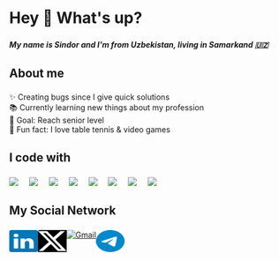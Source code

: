 <h1 align="left">Hey 👋 What's up?</h1>

###

<h5 align="left">My name is Sindor and I'm from Uzbekistan, living in Samarkand 🇺🇿</h5>

###

<h2 align="left">About me</h2>

###

<p align="left">
  ✨ Creating bugs since I give quick solutions<br>
  📚 Currently learning new things about my profession<br>
  🎯 Goal: Reach senior level<br>
  🎲 Fun fact: I love table tennis & video games
</p>

###

<h2 align="left">I code with</h2>

###

<div align="left">
  <img src="https://iconic-api.onrender.com/dark/js" width="64px" />
  <img width="12" />
  <img src="https://iconic-api.onrender.com/dark/typescript" width="64px"/>
  <img width="12" />
  <img src="https://iconic-api.onrender.com/dark/react" width="64px" />
  <img width="12" />
  <img src="https://iconic-api.onrender.com/dark/nextjs" width="64px" />
  <img width="12" />
  <img src="https://iconic-api.onrender.com/dark/git" width="64px" />
  <img width="12" />
  <img src="https://iconic-api.onrender.com/dark/vite" width="64px" />
  <img width="12" />
  <img src="https://iconic-api.onrender.com/dark/tailwind" width="64px" />
  <img width="12" />
  <img src="https://iconic-api.onrender.com/dark/redux" width="64px" />
</div>

###

<h2 align="left">My Social Network</h2>

###

<p align="left" style="display:flex;">

  <a href="https://www.linkedin.com/in/sindorolmasov/" target="_blank">
    <img src="https://raw.githubusercontent.com/CLorant/readme-social-icons/main/medium/filled/linkedin.svg"
         width="52" height="40" alt="LinkedIn"/>
  </a>

  <a href="https://x.com/sindorcoder" target="_blank" >
    <img src="https://raw.githubusercontent.com/CLorant/readme-social-icons/main/medium/filled/twitter-x.svg"
         width="52" height="40" alt="X (Twitter)"/>
  </a>

  <a href="mailto:sindordev77@gmail.com" target="_blank">
    <img src="https://raw.githubusercontent.com/maurodesouza/profile-readme-generator/master/src/assets/icons/social/gmail/default.svg"
         width="52" height="40" alt="Gmail" />
  </a>

  <a href="https://t.me/sindor_712" target="_blank">
    <img src="https://raw.githubusercontent.com/CLorant/readme-social-icons/main/medium/filled/telegram.svg"
         width="52" height="40" alt="Telegram" />
  </a>

</p>
